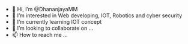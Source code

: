 - 👋 Hi, I’m @DhananjayaMM
- 👀 I’m interested in Web developing, IOT, Robotics and cyber security
- 🌱 I’m currently learning IOT concept
- 💞️ I’m looking to collaborate on ...
- 📫 How to reach me ...

<!---
DhananjayaMM/DhananjayaMM is a ✨ special ✨ repository because its `README.md` (this file) appears on your GitHub profile.
You can click the Preview link to take a look at your changes.
--->
